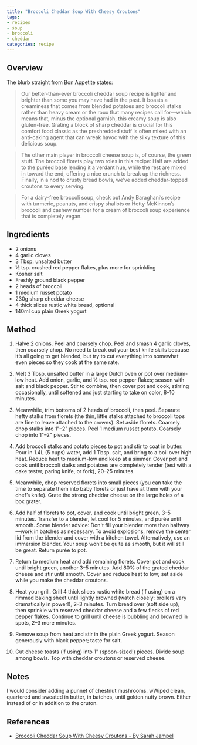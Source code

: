 ```yaml
---
title: "Broccoli Cheddar Soup With Cheesy Croutons"
tags:
- recipes
- soup
- broccoli
- cheddar
categories: recipe
---
```


## Overview
The blurb straight from Bon Appetite states:

> Our better-than-ever broccoli cheddar soup recipe is lighter and brighter than some you may have had in the past. It boasts a creaminess that comes from blended potatoes and broccoli stalks rather than heavy cream or the roux that many recipes call for—which means that, minus the optional garnish, this creamy soup is also gluten-free. Grating a block of sharp cheddar is crucial for this comfort food classic as the preshredded stuff is often mixed with an anti-caking agent that can wreak havoc with the silky texture of this delicious soup.

> The other main player in broccoli cheese soup is, of course, the green stuff. The broccoli florets play two roles in this recipe: Half are added to the puréed base lending it a verdant hue, while the rest are mixed in toward the end, offering a nice crunch to break up the richness. Finally, in a nod to crusty bread bowls, we’ve added cheddar-topped croutons to every serving.

> For a dairy-free broccoli soup, check out Andy Baraghani’s recipe with turmeric, peanuts, and crispy shallots or Hetty McKinnon’s broccoli and cashew number for a cream of broccoli soup experience that is completely vegan.

## Ingredients
- 2 onions
- 4 garlic cloves
- 3 Tbsp. unsalted butter
- ½ tsp. crushed red pepper flakes, plus more for sprinkling
- Kosher salt
- Freshly ground black pepper
- 2 heads of broccoli
- 1 medium russet potato
- 230g sharp cheddar cheese
- 4 thick slices rustic white bread, optional
- 140ml cup plain Greek yogurt

## Method
1. Halve 2 onions. Peel and coarsely chop. Peel and smash 4 garlic cloves, then coarsely chop. No need to break out your best knife skills because it’s all going to get blended, but try to cut everything into somewhat even pieces so they cook at the same rate.

2. Melt 3 Tbsp. unsalted butter in a large Dutch oven or pot over medium-low heat. Add onion, garlic, and ½ tsp. red pepper flakes; season with salt and black pepper. Stir to combine, then cover pot and cook, stirring occasionally, until softened and just starting to take on color, 8–10 minutes.

3. Meanwhile, trim bottoms of 2 heads of broccoli, then peel. Separate hefty stalks from florets (the thin, little stalks attached to broccoli tops are fine to leave attached to the crowns). Set aside florets. Coarsely chop stalks into 1"–2" pieces. Peel 1 medium russet potato. Coarsely chop into 1"–2" pieces.

4. Add broccoli stalks and potato pieces to pot and stir to coat in butter. Pour in 1.4L (5 cups) water, add 1 Tbsp. salt, and bring to a boil over high heat. Reduce heat to medium-low and keep at a simmer. Cover pot and cook until broccoli stalks and potatoes are completely tender (test with a cake tester, paring knife, or fork), 20–25 minutes.

5. Meanwhile, chop reserved florets into small pieces (you can take the time to separate them into baby florets or just have at them with your chef’s knife). Grate the strong cheddar cheese on the large holes of a box grater.

6. Add half of florets to pot, cover, and cook until bright green, 3–5 minutes. Transfer to a blender, let cool for 5 minutes, and purée until smooth. Some blender advice: Don't fill your blender more than halfway—work in batches as necessary. To avoid explosions, remove the center lid from the blender and cover with a kitchen towel. Alternatively, use an immersion blender. Your soup won’t be quite as smooth, but it will still be great. Return purée to pot.

7. Return to medium heat and add remaining florets. Cover pot and cook until bright green, another 3–5 minutes. Add 80% of the grated cheddar cheese and stir until smooth. Cover and reduce heat to low; set aside while you make the cheddar croutons.

8. Heat your grill. Grill 4 thick slices rustic white bread (if using) on a rimmed baking sheet until lightly browned (watch closely: broilers vary dramatically in power!), 2–3 minutes. Turn bread over (soft side up), then sprinkle with reserved cheddar cheese and a few flecks of red pepper flakes. Continue to grill until cheese is bubbling and browned in spots, 2–3 more minutes.

9. Remove soup from heat and stir in the plain Greek yogurt. Season generously with black pepper; taste for salt.

10. Cut cheese toasts (if using) into 1" (spoon-sized!) pieces. Divide soup among bowls. Top with cheddar croutons or reserved cheese.

## Notes
I would consider adding a punnet of chestnut mushrooms. wWiped clean, quartered and sweated in butter, in batches, until golden nutty brown. Either instead of or in addition to the cruton. 


## References
- [Broccoli Cheddar Soup With Cheesy Croutons - By Sarah Jampel](https://www.bonappetit.com/recipe/broccoli-cheddar-soup)